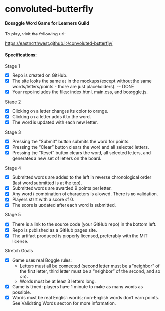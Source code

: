 # convoluted-butterfly

#### Bossggle Word Game for Learners Guild

To play, visit the following url:

https://eastnorthwest.github.io/convoluted-butterfly/

#### Specifications:

Stage 1

- [X] Repo is created on GitHub.
- [X] The site looks the same as in the mockups (except without the same words/letters/points - those are just placeholders). -- DONE
- [X] Your repo includes the files: index.html, main.css, and bossggle.js.

Stage 2

- [X] Clicking on a letter changes its color to orange.
- [X] Clicking on a letter adds it to the word.
- [X] The word is updated with each new letter.

Stage 3

- [X] Pressing the “Submit” button submits the word for points.
- [X] Pressing the “Clear” button clears the word and all selected letters.
- [X] Pressing the “Reset” button clears the word, all selected letters, and generates a new set of letters on the board.

Stage 4

- [X] Submitted words are added to the left in reverse chronological order (last word submitted is at the top).
- [X] Submitted words are awarded 9 points per letter.
- [X] Any word / combination of characters is allowed. There is no validation.
- [X] Players start with a score of 0.
- [X] The score is updated after each word is submitted.

Stage 5

- [X] There is a link to the source code (your GitHub repo) in the bottom left.
- [X] Repo is published as a GitHub pages site.
- [X] The artifact produced is properly licensed, preferably with the MIT license.

Stretch Goals

- [X] Game uses real Boggle rules:
    - Letters must all be connected (second letter must be a “neighbor” of the first letter, third letter must be a “neighbor” of the second, and so on).
    - Words must be at least 3 letters long.
- [X] Game is timed: players have 1 minute to make as many words as possible.
- [X] Words must be real English words; non-English words don’t earn points. See Validating Words section for more information.
